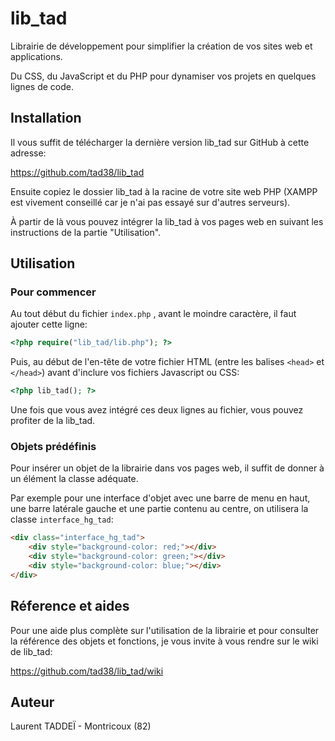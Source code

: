 # lib_tad

Librairie de développement pour simplifier la création de vos sites web et applications.

Du CSS, du JavaScript et du PHP pour dynamiser vos projets en quelques lignes de code.

## Installation

Il vous suffit de télécharger la dernière version lib_tad sur GitHub à cette adresse:

https://github.com/tad38/lib_tad

Ensuite copiez le dossier lib_tad à la racine de votre site web PHP (XAMPP est vivement conseillé car je n'ai pas essayé sur d'autres serveurs).

À partir de là vous pouvez intégrer la lib_tad à vos pages web en suivant les instructions de la partie "Utilisation".

## Utilisation

### Pour commencer

Au tout début du fichier `index.php` , avant le moindre caractère, il faut ajouter cette ligne:

```php 
<?php require("lib_tad/lib.php"); ?>
```

Puis, au début de l'en-tête de votre fichier HTML (entre les balises `<head>` et `</head>`) avant d'inclure vos fichiers Javascript ou CSS:

```php 
<?php lib_tad(); ?>
```

Une fois que vous avez intégré ces deux lignes au fichier, vous pouvez profiter de la lib_tad.

### Objets prédéfinis

Pour insérer un objet de la librairie dans vos pages web, il suffit de donner à un élément la classe adéquate.

Par exemple pour une interface d'objet avec une barre de menu en haut, une barre latérale gauche et une partie contenu au centre, on utilisera la classe `interface_hg_tad`:

```html
<div class="interface_hg_tad">
    <div style="background-color: red;"></div>
    <div style="background-color: green;"></div>
    <div style="background-color: blue;"></div>
</div>
```

## Réference et aides

Pour une aide plus complète sur l'utilisation de la librairie et pour consulter la référence des objets et fonctions, je vous invite à vous rendre sur le wiki de lib_tad:

https://github.com/tad38/lib_tad/wiki

## Auteur

Laurent TADDEÏ - Montricoux (82)

